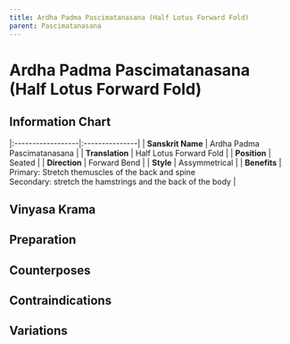 ```yaml
---
title: Ardha Padma Pascimatanasana (Half Lotus Forward Fold)
parent: Pascimatanasana
---
```


# Ardha Padma Pascimatanasana (Half Lotus Forward Fold)

## Information Chart

|:------------------|:---------------|
| **Sanskrit Name**     | Ardha Padma Pascimatanasana    |
| **Translation**       | Half Lotus Forward Fold  |
| **Position**          | Seated  |
| **Direction**         | Forward Bend   |
| **Style**             | Assymmetrical   |
| **Benefits**          | Primary: Stretch themuscles of the back and spine <br> Secondary: stretch the hamstrings and the back of the body   |


## Vinyasa Krama 

## Preparation 

## Counterposes

## Contraindications

## Variations


